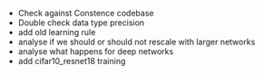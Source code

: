 - Check against Constence codebase
- Double check data type precision
- add old learning rule
- analyse if we should or should not rescale with larger networks
- analyse what happens for deep networks
- add cifar10_resnet18 training